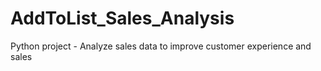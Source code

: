 # AddToList_Sales_Analysis

Python project - Analyze sales data to improve customer experience and sales